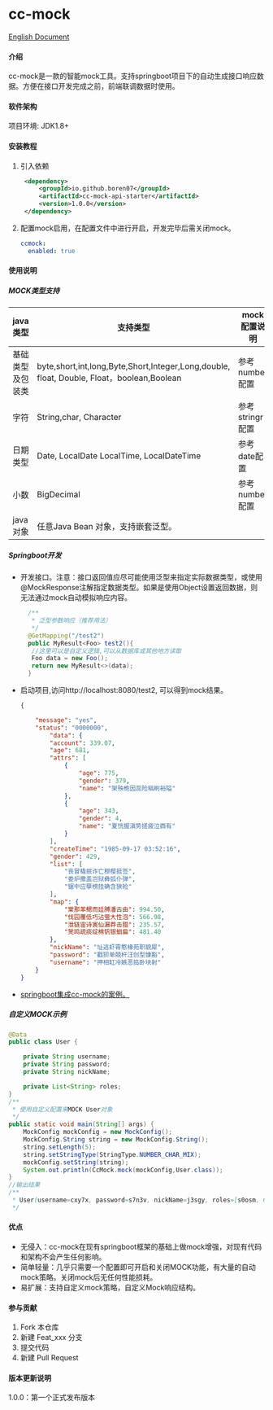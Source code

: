 # cc-mock
[English Document](README.en.md)
#### 介绍

cc-mock是一款的智能mock工具。支持springboot项目下的自动生成接口响应数据。方便在接口开发完成之前，前端联调数据时使用。

#### 软件架构

项目环境: JDK1.8+

#### 安装教程

1. 引入依赖
   ```xml
    <dependency>
        <groupId>io.github.boren07</groupId>
        <artifactId>cc-mock-api-starter</artifactId>
        <version>1.0.0</version>
    </dependency>
   ```
2. 配置mock启用，在配置文件中进行开启，开发完毕后需关闭mock。
    ```yml
   ccmock:
      enabled: true
   ```

#### 使用说明
##### MOCK类型支持

| java类型         | 支持类型                                                     | mock配置说明    |
| ---------------- | ------------------------------------------------------------ |-------------|
| 基础类型及包装类 | byte,short,int,long,Byte,Short,Integer,Long,double, float, Double, Float，boolean,Boolean | 参考number配置  |
| 字符             | String,char, Character                                       | 参考stringr配置 |
| 日期类型         | Date, LocalDate LocalTime, LocalDateTime                     | 参考date配置    |
| 小数             | BigDecimal                                                   | 参考number配置  |
| java对象         | 任意Java Bean 对象，支持嵌套泛型。                           |             |

##### Springboot开发

- 开发接口。注意：接口返回值应尽可能使用泛型来指定实际数据类型，或使用@MockResponse注解指定数据类型。如果是使用Object设置返回数据，则无法通过mock自动模拟响应内容。

  ```java
    /**
     * 泛型参数响应（推荐用法）
     */
    @GetMapping("/test2")
    public MyResult<Foo> test2(){
     //这里可以是自定义逻辑,可以从数据库或其他地方读取
     Foo data = new Foo();
     return new MyResult<>(data);
    }
  ```

  

- 启动项目,访问http://localhost:8080/test2, 可以得到mock结果。

  ```json
  {
  
      "message": "yes",
      "status": "0000000",
          "data": {
          "account": 339.07,
          "age": 681,
          "attrs": [
              {
                  "age": 775,
                  "gender": 379,
                  "name": "架殃桅因蕊险稿刷裕隘"
              },
              {
                  "age": 343,
                  "gender": 4,
                  "name": "夏恍握滇势搓疲泣酉有"
              }
          ],
          "createTime": "1985-09-17 03:52:16",
          "gender": 429,
          "list": [
              "丧冒橇抿诈亡穆樱挺签",
              "娄炉撒盖岂狱彝弧仆弹",
              "锯中应孽榜挂确含狭硷"
          ],
          "map": {
              "棠那苯鳃而廷膊潘古由": 994.50,
              "伐园覆低巧沾萤大性泡": 566.98,
              "泄链宙诗寅仙漏莽击腊": 235.57,
              "凳鸣疏痰绽棉钒银蛔扁": 481.40
          },
          "nickName": "址逃虾霄憨椽苑职貌犀",
          "password": "戳狈单兢杆汪创型慷豁",
          "username": "押相缸冷嫉恶捣卧块射"
      }
  }
  ```

- [springboot集成cc-mock的案例。](https://gitee.com/boren07/cc-mock/tree/master/cc-mock-samples/spring-boot-sample)
##### 自定义MOCK示例

  ```java
  @Data
  public class User {
  
      private String username;
      private String password;
      private String nickName;
  
      private List<String> roles;
  }
  /**
   * 使用自定义配置来MOCK User对象
   */
  public static void main(String[] args) {
      MockConfig mockConfig = new MockConfig();
      MockConfig.String string = new MockConfig.String();
      string.setLength(5);
      string.setStringType(StringType.NUMBER_CHAR_MIX);
      mockConfig.setString(string);
      System.out.println(CcMock.mock(mockConfig,User.class));
  }
  //输出结果
  /**
   * User(username=cxy7x, password=s7n3v, nickName=j3sgy, roles=[s0osm, 6x5mu, 1m6bw, 26wto, jo52h, ro8zy, n6e84, dx5dm, ueke7, 9jhgm])
   */
  
  ```

  




#### 优点

- 无侵入：cc-mock在现有springboot框架的基础上做mock增强，对现有代码和架构不会产生任何影响。
- 简单轻量：几乎只需要一个配置即可开启和关闭MOCK功能，有大量的自动mock策略。关闭mock后无任何性能损耗。
- 易扩展：支持自定义mock策略，自定义Mock响应结构。



#### 参与贡献

1. Fork 本仓库
2. 新建 Feat_xxx 分支
3. 提交代码
4. 新建 Pull Request

#### 版本更新说明

1.0.0：第一个正式发布版本
